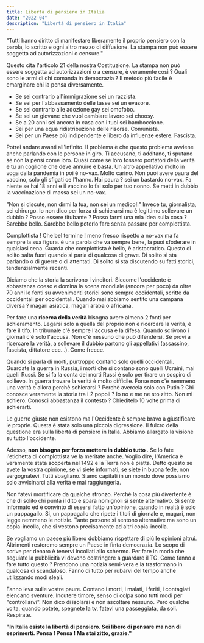 ```yaml
---
title: Liberta di pensiero in Italia
date: "2022-04"
description: "Libertà di pensiero in Italia"
---
```


<!DOCTYPE html>
<html>
  <head>
    <meta charset="utf-8">
    <meta name="Description" CONTENT="Libertà di pensiero in Italia. Le armi di chi comanda in democrazia">
    <title>"Libertà di pensiero in Italia - incontinente"</title>
    <meta name="robots">
  </head>
</html>




"Tutti hanno diritto di manifestare liberamente il proprio pensiero con la parola, lo scritto e ogni altro mezzo di diffusione. La stampa non può essere soggetta ad autorizzazioni o censure."

Questo cita l'articolo 21 della nostra Costituzione. La stampa non può essere soggetta ad autorizzazioni o a censure, è veramente così ? Quali sono le armi di chi comanda in democrazia ? 
Il metodo più facile è emarginare chi la pensa diversamente. 

- Se sei contrario all'immigrazione sei un razzista. 
- Se sei per l'abbassamento delle tasse sei un evasore.
- Se sei contrario alle adozione gay sei omofobo.
- Se sei un giovane che vuol cambiare lavoro sei choosy.
- Se a 20 anni sei ancora in casa con i tuoi sei bamboccione.
- Sei per una equa ridistribuzione delle risorse. Comunista.
- Sei per un Paese più indipendente e libero da influenze estere. Fascista.

Potrei andare avanti all'infinito. Il problema è che questo problema avviene anche parlando con le persone in giro. Ti accusano, ti additano, ti sputano se non la pensi come loro.
Quasi come se loro fossero portatori della verità e tu un coglione che deve annuire e basta. Un altro appellativo molto in voga dalla pandemia in poi è no-vax. Molto carino. Non puoi avere paura
del vaccino, solo gli sfigati ce l'hanno. Hai paura ? sei un bastardo no-vax. Fa niente se hai 18 anni e il vaccino lo fai solo per tuo nonno. Se metti in dubbio la vaccinazione di massa sei un no-vax.

"Non si discute, non dirmi la tua, non sei un medico!!" Invece tu, giornalista, sei chirurgo. Io non dico per forza di schierarsi ma è legittimo sollevare un dubbio ? Posso essere titubante ? Posso farmi 
una mia idea sulla cosa ? Sarebbe bello. Sarebbe bello poterlo fare senza passare per complottista.

Complottista ! Che bel termine ! meno fresco rispetto a no-vax ma fa sempre la sua figura. è una parola che va sempre bene, la puoi sfoderare in qualsiasi cena. Guarda che complottista è bello, è aristocratico.
Questo di solito salta fuori quando si parla di qualcosa di grave. Di solito si sta parlando o di guerre o di attentati. Di solito si sta discutendo su fatti storici, tendenzialmente recenti. 

Diciamo che la storia la scrivono i vincitori. Siccome l'occidente è abbastanza coeso e domina la scena mondiale (ancora per poco) da oltre 70 anni le fonti su avvenimenti storici sono sempre occidentali, scritte da 
occidentali per occidentali. Quando mai abbiamo sentito una campana diversa ? magari asiatica, magari araba o africana. 

Per fare una <b> ricerca della verità </b> bisogna avere almeno 2 fonti per schieramento. Legarsi solo a quella del proprio non è ricercare la verità, è fare il tifo. In tribunale c'è sempre l'accusa e la difesa. Quando scrivono 
i giornali c'è solo l'accusa. Non c'è nessuno che può difendersi. Se provi a ricercare la verità, a sollevare il dubbio partono gli appellativi (assassino, fascista, dittatore ecc...). Come frecce.

Quando si parla di morti, purtroppo contano solo quelli occidentali. Guardate la guerra in Russia, i morti che si contano sono quelli Ucraini, mai quelli Russi. Se si fa la conta dei morti Russi è solo per tirare un sospiro di sollievo.
In guerra trovare la verità è molto difficile. Forse non c'è nemmeno una verità e allora perchè schierarsi ? Perchè avercela solo con Putin ? Chi conosce veramente la storia tra i 2 popoli ? Io no e me ne sto zitto. Non mi schiero. 
Conosci abbastanza il contesto ? Chieditelo 10 volte prima di schierarti. 
  
Le guerre giuste non esistono ma l'Occidente è sempre bravo a giustificare le proprie. Questa è stata solo una piccola digressione. Il fulcro della questione era sulla libertà di pensiero in Italia. Abbiamo allargato la visione su tutto
l'occidente. 
  
Adesso, <b> non bisogna per forza mettere in dubbio tutto </b>. Se lo fate l'etichetta di complottista ve la meritate anche. Voglio dire, l'America è veramente stata scoperta nel 1492 e la Terra non è piatta. Detto questo se avete la vostra 
opinione, se vi siete informati, se siete in buona fede, non vergognatevi. Tutti sbagliano. Siamo capitati in un mondo dove possiamo solo avvicinarci alla verità e mai raggiungerla.
  
Non fatevi mortificare da qualche stronzo. Perchè la cosa più divertente è che di solito chi punta il dito e spara nomignoli si sente alternativo. Si sente informato ed è convinto di essersi fatto un'opinione, quando in realtà è solo un pappagallo.
Si, un pappagallo che ripete i titoli di giornale e, magari, non legge nemmeno le notizie. Tante persone si sentono alternative ma sono un copia-incolla, che si vestono precisamente ad altri copia-incolla.
  
Se vogliamo un paese più libero dobbiamo rispettare di più le opinioni altrui. Altrimenti resteremo sempre un Paese in finta democrazia. Lo scopo di scrive per denaro è tenervi incollati allo schermo. Per fare in modo che seguiate la pubblicità vi devono
costringere a guardare il TG. Come fanno a fare tutto questo ? Prendono una notizia semi-vera e la trasformano in qualcosa di scandaloso. Fanno di tutto per rubarvi del tempo anche utilizzando modi sleali.
  
Fanno leva sulle vostre paure. Contano i morti, i malati, i feriti, i contagiati elencano sventure. Incutere timore, senso di colpa sono tutti modi per "controllarvi". Non dico di isolarsi e non ascoltare nessuno. Però qualche volta, quando potete, spegnete 
la tv, fatevi una passeggiata, da soli. Respirate.
  

<b>"In Italia esiste la libertà di pensiero. Sei libero di pensare ma non di esprimerti. Pensa ! Pensa ! Ma stai zitto, grazie."</b>

